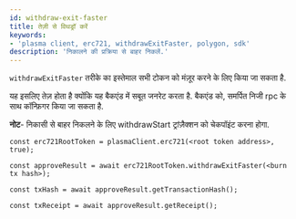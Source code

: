 ```yaml
---
id: withdraw-exit-faster
title: तेज़ी से विथड्रॉ करें
keywords:
- 'plasma client, erc721, withdrawExitFaster, polygon, sdk'
description: 'निकालने की प्रक्रिया से बाहर निकलें.'
---
```


`withdrawExitFaster` तरीके का इस्तेमाल सभी टोकन को मंज़ूर करने के लिए किया जा सकता है.

यह इसलिए तेज़ होता है क्योंकि यह बैकएंड में सबूत जनरेट करता है. बैकएंड को, समर्पित निजी rpc के साथ कॉन्फ़िगर किया जा सकता है.

**नोट**- निकासी से बाहर निकलने के लिए withdrawStart ट्रांज़ैक्शन को चेकपॉइंट करना होगा.

```
const erc721RootToken = plasmaClient.erc721(<root token address>, true);

const approveResult = await erc721RootToken.withdrawExitFaster(<burn tx hash>);

const txHash = await approveResult.getTransactionHash();

const txReceipt = await approveResult.getReceipt();

```
